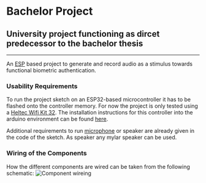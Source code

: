 # Bachelor Project #
## University project functioning as dircet predecessor to the bachelor thesis ##
---
An [ESP](https://en.wikipedia.org/wiki/ESP32) based project to generate and record audio as a stimulus towards functional biometric authentication.

### Usability Requirements ###
To run the project sketch on an ESP32-based microcontroller it has to be flashed onto the controller memory.
For now the project is only tested using a [Heltec Wifi Kit 32](https://heltec.org/project/wifi-kit-32/).
The installation instructions for this controller into the arduino environment can be found [here](https://heltec.org/wifi_kit_install/).

Additional requirements to run [microphone](https://invensense.tdk.com/products/digital/inmp441/) or speaker are already given in the code of the sketch.
As speaker any mylar speaker can be used.

### Wiring of the Components ###
How the different components are wired can be taken from the following schematic:
![Component wireing](https://raw.githubusercontent.com/webbasedToast/bachelor_project/master/Ausarbeitung/Media/Hardware_Pinout.png)
